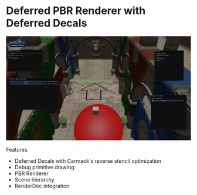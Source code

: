 # Deferred PBR Renderer with Deferred Decals

![Image](Images/ViewportScreenshot.png)

Features:
- Deferred Decals with Carmack's reverse stencil optimization
- Debug primitive drawing
- PBR Renderer
- Scene hierarchy
- RenderDoc integration